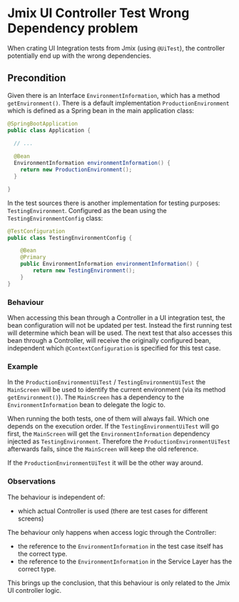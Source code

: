 # Jmix UI Controller Test Wrong Dependency problem

When crating UI Integration tests from Jmix (using `@UiTest`), the controller potentially end up with the wrong dependencies.

## Precondition

Given there is an Interface `EnvironmentInformation`, which has a method `getEnvironment()`.
There is a default implementation `ProductionEnvironment` which is defined as a Spring bean in the main application class:

```java
@SpringBootApplication
public class Application {

  // ...
  
  @Bean
  EnvironmentInformation environmentInformation() {
    return new ProductionEnvironment();
  }

}
```

In the test sources there is another implementation for testing purposes: `TestingEnvironment`. Configured as the bean using the `TestingEnvironmentConfig` class:

```java
@TestConfiguration
public class TestingEnvironmentConfig {

    @Bean
    @Primary
    public EnvironmentInformation environmentInformation() {
        return new TestingEnvironment();
    }
}
```

### Behaviour

When accessing this bean through a Controller in a UI integration test, the bean configuration will not be updated per test. Instead the first running test will determine which bean will be used. The next test that also accesses this bean through a Controller, will receive the originally configured bean, independent which `@ContextConfiguration` is specified for this test case.


### Example

In the `ProductionEnvironmentUiTest` / `TestingEnvironmentUiTest` the `MainScreen` will be used to identify the current environment (via its method `getEnvironment()`). The `MainScreen` has a dependency to the `EnvironmentInformation` bean to delegate the logic to.

When running the both tests, one of them will always fail. Which one depends on the execution order. If the `TestingEnvironmentUiTest` will go first, the `MainScreen` will get the `EnvironmentInformation` dependency injected as `TestingEnvironment`. Therefore the `ProductionEnvironmentUiTest` afterwards fails, since the `MainScreen` will keep the old reference.

If the `ProductionEnvironmentUiTest` it will be the other way around.

### Observations

The behaviour is independent of:

* which actual Controller is used (there are test cases for different screens)

The behaviour only happens when access logic through the Controller:
* the reference to the `EnvironmentInformation` in the test case itself has the correct type. 
* the reference to the `EnvironmentInformation` in the Service Layer has the correct type.

This brings up the conclusion, that this behaviour is only related to the Jmix UI controller logic.
